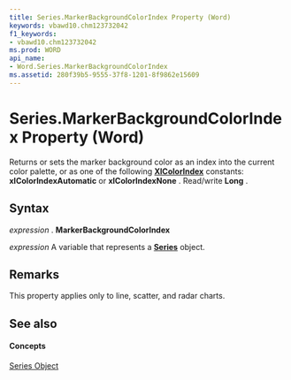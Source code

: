 ```yaml
---
title: Series.MarkerBackgroundColorIndex Property (Word)
keywords: vbawd10.chm123732042
f1_keywords:
- vbawd10.chm123732042
ms.prod: WORD
api_name:
- Word.Series.MarkerBackgroundColorIndex
ms.assetid: 280f39b5-9555-37f8-1201-8f9862e15609
---
```



# Series.MarkerBackgroundColorIndex Property (Word)

Returns or sets the marker background color as an index into the current color palette, or as one of the following  **[XlColorIndex](xlcolorindex-enumeration-word.md)** constants: **xlColorIndexAutomatic** or **xlColorIndexNone** . Read/write **Long** .


## Syntax

 _expression_ . **MarkerBackgroundColorIndex**

 _expression_ A variable that represents a **[Series](series-object-word.md)** object.


## Remarks

This property applies only to line, scatter, and radar charts. 


## See also


#### Concepts


[Series Object](series-object-word.md)

